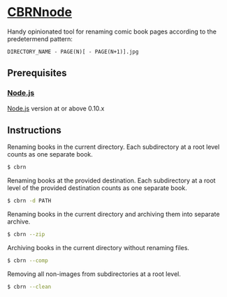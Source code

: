 # [CBRNnode](https://github.com/uncleF/CBRNnode)

Handy opinionated tool for renaming comic book pages according to the predetermend pattern:

```
DIRECTORY_NAME - PAGE(N)[ - PAGE(N+1)].jpg
```

## Prerequisites

### [Node.js](https://nodejs.org)

[Node.js](https://nodejs.org) version at or above 0.10.x

## Instructions

Renaming books in the current directory. Each subdirectory at a root level counts as one separate book.

```sh
$ cbrn
```

Renaming books at the provided destination. Each subdirectory at a root level of the provided destination counts as one separate book.

```sh
$ cbrn -d PATH
```

Renaming books in the current directory and archiving them into separate archive.

```sh
$ cbrn --zip
```

Archiving books in the current directory without renaming files.

```sh
$ cbrn --comp
```

Removing all non-images from subdirectories at a root level.

```sh
$ cbrn --clean
```
